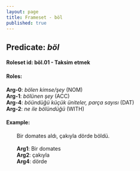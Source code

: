 ```yaml
---
layout: page
title: Frameset - böl
published: true
---
```

<h2>Predicate: <i>böl</i></h2>
<h4>Roleset id: böl.01 - Taksim etmek<br>
<h4>Roles:</h4>
<b>Arg-0</b>: <i>bölen kimse/şey</i>  (NOM) <br>
<b>Arg-1</b>: <i>bölünen şey</i>  (ACC) <br>
<b>Arg-4</b>: <i>böündüğü küçük üniteler, parça sayısı</i>  (DAT) <br>
<b>Arg-2</b>: <i>ne ile bölündüğü</i>  (WITH) <br>
<h4>Example:</h4>
&emsp;&emsp;Bir domates aldı, çakıyla dörde böldü.<br><br>
&emsp;&emsp;<b>Arg1</b>:  Bir domates<br>
&emsp;&emsp;<b>Arg2</b>:  çakıyla<br>
&emsp;&emsp;<b>Arg4</b>:  dörde<br>

